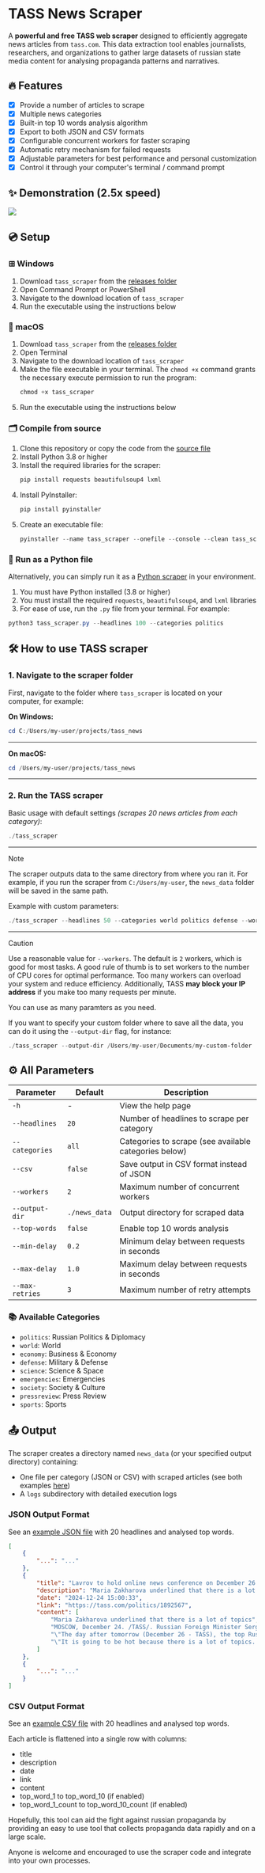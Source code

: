 # TASS News Scraper

A **powerful and free TASS web scraper** designed to efficiently aggregate news articles from `tass.com`. This data extraction tool enables journalists, researchers, and organizations to gather large datasets of russian state media content for analysing propaganda patterns and narratives.

## 🔥 Features

- [x] Provide a number of articles to scrape
- [x] Multiple news categories
- [x] Built-in top 10 words analysis algorithm
- [x] Export to both JSON and CSV formats
- [x] Configurable concurrent workers for faster scraping
- [x] Automatic retry mechanism for failed requests
- [x] Adjustable parameters for best performance and personal customization
- [x] Control it through your computer's terminal / command prompt

## ✨ Demonstration (2.5x speed)

![](https://i.giphy.com/media/v1.Y2lkPTc5MGI3NjExODAzejh6Z3BsYnQ2dHJ6NnVlYWZ0eGlxajNsbmo2YXBtOTVkNTI1ZCZlcD12MV9pbnRlcm5hbF9naWZfYnlfaWQmY3Q9Zw/cluf8IiSUkq7uiKwXa/giphy.gif)

## 💿 Setup

### ⊞ Windows
1. Download `tass_scraper` from the [releases folder](releases/windows)
2. Open Command Prompt or PowerShell
3. Navigate to the download location of `tass_scraper`
4. Run the executable using the instructions below

###  macOS
1. Download `tass_scraper` from the [releases folder](releases/macos)
2. Open Terminal
3. Navigate to the download location of `tass_scraper`
4. Make the file executable in your terminal. The `chmod +x` command grants the necessary execute permission to run the program:
   ```powershell
   chmod +x tass_scraper
   ```
5. Run the executable using the instructions below

### 🗂️ Compile from source
1. Clone this repository or copy the code from the [source file](source%20code/tass_scraper.py)
2. Install Python 3.8 or higher
3. Install the required libraries for the scraper:
   ```powershell
   pip install requests beautifulsoup4 lxml
   ```
4. Install PyInstaller:
   ```powershell
   pip install pyinstaller
   ```
5. Create an executable file:
   ```powershell
   pyinstaller --name tass_scraper --onefile --console --clean tass_scraper.py
   ```
   
### 🐍 Run as a Python file
Alternatively, you can simply run it as a [Python scraper](source%20code/tass_scraper.py) in your environment.
1. You must have Python installed (3.8 or higher)
2. You must install the required `requests`, `beautifulsoup4`, and `lxml` libraries
3. For ease of use, run the `.py` file from your terminal. For example:
```powershell
python3 tass_scraper.py --headlines 100 --categories politics
```


## 🛠️ How to use TASS scraper

### 1. Navigate to the scraper folder

First, navigate to the folder where `tass_scraper` is located on your computer, for example:


**On Windows:**
```powershell
cd C:/Users/my-user/projects/tass_news
```
-----


**On macOS:**

```powershell
cd /Users/my-user/projects/tass_news
```
-----
### 2. Run the TASS scraper


Basic usage with default settings _(scrapes 20 news articles from each category)_:
```powershell
./tass_scraper
```
-----

> [!NOTE]
> The scraper outputs data to the same directory from where you ran it. For example, if you run the scraper from `C:/Users/my-user`, the `news_data` folder will be saved in the same path.

Example with custom parameters:
```powershell
./tass_scraper --headlines 50 --categories world politics defense --workers 5 --csv --top-words
```
-----

> [!CAUTION]
> Use a reasonable value for `--workers`. The default is `2` workers, which is good for most tasks. A good rule of thumb is to set workers to the number of CPU cores for optimal performance. Too many workers can overload your system and reduce efficiency. Additionally, TASS **may block your IP address** if you make too many requests per minute.


You can use as many paramters as you need.

If you want to specify your custom folder where to save all the data, you can do it using the `--output-dir` flag, for instance:

```powershell
./tass_scraper --output-dir /Users/my-user/Documents/my-custom-folder
```



## ⚙️ All Parameters

| Parameter | Default | Description |
|-----------|---------|-------------|
| `-h` | - | View the help page |
| `--headlines` | `20` | Number of headlines to scrape per category |
| `--categories` | `all` | Categories to scrape (see available categories below) |
| `--csv` | `false` | Save output in CSV format instead of JSON |
| `--workers` | `2` | Maximum number of concurrent workers |
| `--output-dir` | `./news_data` | Output directory for scraped data |
| `--top-words` | `false` | Enable top 10 words analysis |
| `--min-delay` | `0.2` | Minimum delay between requests in seconds |
| `--max-delay` | `1.0` | Maximum delay between requests in seconds |
| `--max-retries` | `3` | Maximum number of retry attempts |

### 📚 Available Categories
- `politics`: Russian Politics & Diplomacy
- `world`: World
- `economy`: Business & Economy
- `defense`: Military & Defense
- `science`: Science & Space
- `emergencies`: Emergencies
- `society`: Society & Culture
- `pressreview`: Press Review
- `sports`: Sports

## 📤 Output

The scraper creates a directory named `news_data` (or your specified output directory) containing:
- One file per category (JSON or CSV) with scraped articles (see both examples [here](tass%20output%20examples))
- A `logs` subdirectory with detailed execution logs

### JSON Output Format

See an [example JSON file](tass%20output%20examples/politics_20.json) with 20 headlines and analysed top words.

```json
[
    {
        "...": "..."
    },
    {
        "title": "Lavrov to hold online news conference on December 26 — spokeswoman",
        "description": "Maria Zakharova underlined that there is a lot of topics",
        "date": "2024-12-24 15:00:33",
        "link": "https://tass.com/politics/1892567",
        "content": [
            "Maria Zakharova underlined that there is a lot of topics",
            "MOSCOW, December 24. /TASS/. Russian Foreign Minister Sergey Lavrov will hold an online news conference for foreign journalists on December 26, Russian Foreign Ministry Spokeswoman Maria Zakharova said.",
            "\"The day after tomorrow (December 26 - TASS), the top Russian diplomat will speak with foreign correspondents,\" she told the Rossiya-24 television channel.",
            "\"It is going to be hot because there is a lot of topics. He will outline the conclusions on some aspects of the international situation,\" she said, adding that Lavrov’s plans for December 25 also include an interview with the 60 Minutes program on the Rossiya-1 television channel."
        ]
    },
    {
        "...": "..."
    }
]
```

### CSV Output Format

See an [example CSV file](tass%20output%20examples/politics_20.csv) with 20 headlines and analysed top words.

Each article is flattened into a single row with columns:
- title
- description
- date
- link
- content
- top_word_1 to top_word_10 (if enabled)
- top_word_1_count to top_word_10_count (if enabled)


Hopefully, this tool can aid the fight against russian propaganda by providing an easy to use tool that collects propaganda data rapidly and on a large scale. 

Anyone is welcome and encouraged to use the scraper code and integrate into your own processes.
